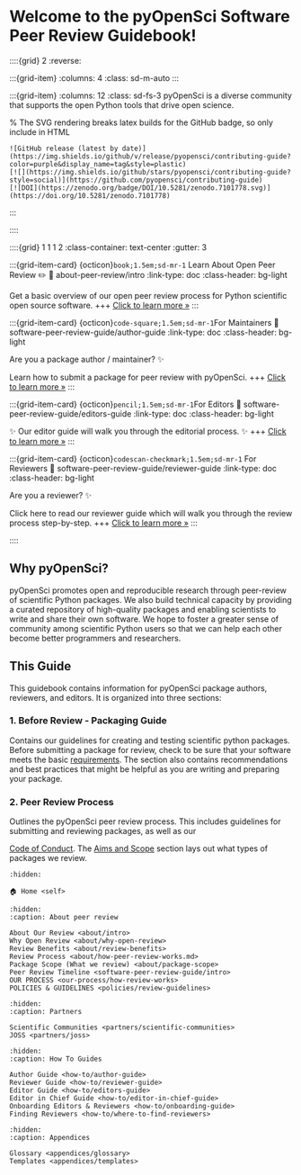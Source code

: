 # Welcome to the pyOpenSci Software Peer Review Guidebook!

::::{grid} 2
:reverse:

:::{grid-item}
:columns: 4
:class: sd-m-auto
:::  

:::{grid-item}
:columns: 12
:class: sd-fs-3
pyOpenSci is a diverse community that supports the open Python tools that 
drive open science.

% The SVG rendering breaks latex builds for the GitHub badge, so only include in HTML
```{only} html
![GitHub release (latest by date)](https://img.shields.io/github/v/release/pyopensci/contributing-guide?color=purple&display_name=tag&style=plastic)
[![](https://img.shields.io/github/stars/pyopensci/contributing-guide?style=social)](https://github.com/pyopensci/contributing-guide)
[![DOI](https://zenodo.org/badge/DOI/10.5281/zenodo.7101778.svg)](https://doi.org/10.5281/zenodo.7101778)
```
:::

::::
<!-- I think this is the end of the header - below begins the next grid-->

::::{grid} 1 1 1 2
:class-container: text-center
:gutter: 3

:::{grid-item-card} {octicon}`book;1.5em;sd-mr-1` Learn About Open Peer Review ✏️
:link: about-peer-review/intro
:link-type: doc
:class-header: bg-light

Get a basic overview of our open peer review process for Python scientific open source
software.
+++
[Click to learn more »](about-peer-review/aims-and-scope)
:::

:::{grid-item-card} {octicon}`code-square;1.5em;sd-mr-1`For Maintainers
:link: software-peer-review-guide/author-guide
:link-type: doc
:class-header: bg-light

Are you a package author / maintainer? ✨

Learn how to submit a package for peer review with pyOpenSci.
+++
[Click to learn more »](software-peer-review-guide/author-guide)
:::

:::{grid-item-card} {octicon}`pencil;1.5em;sd-mr-1`For Editors
:link: software-peer-review-guide/editors-guide
:link-type: doc
:class-header: bg-light

 ✨ Our editor guide will walk you through the editorial process. ✨ 
+++
[Click to learn more »](software-peer-review-guide/editors-guide)
:::

:::{grid-item-card} {octicon}`codescan-checkmark;1.5em;sd-mr-1` For Reviewers
:link: software-peer-review-guide/reviewer-guide
:link-type: doc
:class-header: bg-light

Are you a reviewer? ✨

Click here to read our reviewer guide which will walk you through the review
process step-by-step.
+++
[Click to learn more »](software-peer-review-guide/editors-guide)
:::

::::


## Why pyOpenSci?
pyOpenSci promotes open and reproducible research through peer-review of 
scientific Python packages. We also build technical capacity by providing a 
curated repository of high-quality packages and enabling scientists to write 
and share their own software. We hope to foster a greater sense of community 
among scientific Python users so that we can help each other become better 
programmers and researchers.

## This Guide
This guidebook contains information for pyOpenSci package authors, reviewers, 
and editors. It is organized into three sections:

### 1. Before Review - Packaging Guide
Contains our guidelines for creating and testing scientific python packages. 
Before submitting a package for review, check to be sure that your software 
meets the basic [requirements](authoring/overview#overview). The section also 
contains recommendations and best practices that might be helpful as you are 
writing and preparing your package.

### 2. Peer Review Process
Outlines the pyOpenSci peer review process. This includes guidelines for 
submitting and reviewing packages, as well as our 

[Code of Conduct](about-peer-review/code-of-conduct). The 
[Aims and Scope](about-peer-review/aims-and-scope) section 
lays out what types of packages we review.

```{toctree}
:hidden:

🏠 Home <self>
```

```{toctree}
:hidden:
:caption: About peer review

About Our Review <about/intro>
Why Open Review <about/why-open-review>
Review Benefits <about/review-benefits>
Review Process <about/how-peer-review-works.md>
Package Scope (What we review) <about/package-scope>
Peer Review Timeline <software-peer-review-guide/intro>
OUR PROCESS <our-process/how-review-works>
POLICIES & GUIDELINES <policies/review-guidelines>
```


```{toctree}
:hidden:
:caption: Partners

Scientific Communities <partners/scientific-communities>
JOSS <partners/joss>
```

```{toctree}
:hidden:
:caption: How To Guides

Author Guide <how-to/author-guide>
Reviewer Guide <how-to/reviewer-guide>
Editor Guide <how-to/editors-guide>
Editor in Chief Guide <how-to/editor-in-chief-guide>
Onboarding Editors & Reviewers <how-to/onboarding-guide>
Finding Reviewers <how-to/where-to-find-reviewers>
```

```{toctree}
:hidden:
:caption: Appendices

Glossary <appendices/glossary>
Templates <appendices/templates>
```



